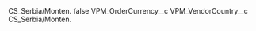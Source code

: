 <?xml version="1.0" encoding="UTF-8"?>
<CustomMetadata xmlns="http://soap.sforce.com/2006/04/metadata" xmlns:xsi="http://www.w3.org/2001/XMLSchema-instance" xmlns:xsd="http://www.w3.org/2001/XMLSchema">
    <label>CS_Serbia/Monten.</label>
    <protected>false</protected>
    <values>
        <field>VPM_OrderCurrency__c</field>
        <value xsi:nil="true"/>
    </values>
    <values>
        <field>VPM_VendorCountry__c</field>
        <value xsi:type="xsd:string">CS_Serbia/Monten.</value>
    </values>
</CustomMetadata>
